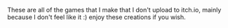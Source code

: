 These are all of the games that I make that I don't upload to itch.io, mainly because I don't feel like it :) enjoy these creations if you wish.
